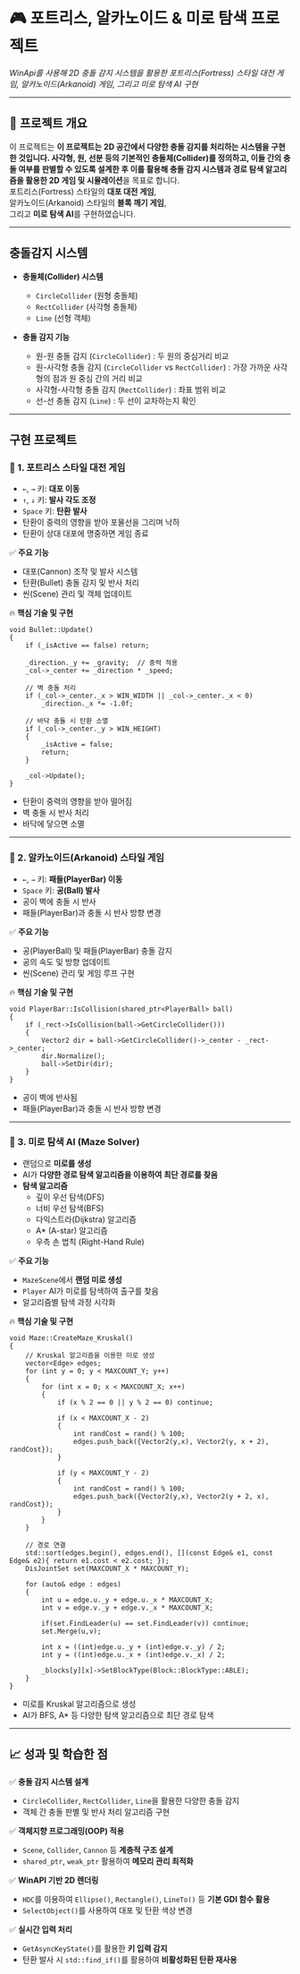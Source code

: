 # 🎮 포트리스, 알카노이드 & 미로 탐색 프로젝트
_WinApi를 사용해 2D 충돌 감지 시스템을 활용한 포트리스(Fortress) 스타일 대전 게임, 알카노이드(Arkanoid) 게임, 그리고 미로 탐색 AI 구현_

---

## 📌 프로젝트 개요
이 프로젝트는 **이 프로젝트는 2D 공간에서 다양한 충돌 감지를 처리하는 시스템을 구현한 것입니다. 사각형, 원, 선분 등의 기본적인 충돌체(Collider)를 정의하고, 이들 간의 충돌 여부를 판별할 수 있도록 설계한 후 이를 활용해 충돌 감지 시스템과 경로 탐색 알고리즘을 활용한 2D 게임 및 시뮬레이션**을 목표로 합니다.  
포트리스(Fortress) 스타일의 **대포 대전 게임**,  
알카노이드(Arkanoid) 스타일의 **블록 깨기 게임**,  
그리고 **미로 탐색 AI**를 구현하였습니다.

---

## 충돌감지 시스템
- **충돌체(Collider) 시스템**  
  - `CircleCollider` (원형 충돌체)
  - `RectCollider` (사각형 충돌체)
  - `Line` (선형 객체)

- **충돌 감지 기능**  
  - 원-원 충돌 감지 (`CircleCollider`) : 두 원의 중심거리 비교
  - 원-사각형 충돌 감지 (`CircleCollider` vs `RectCollider`) :  가장 가까운 사각형의 점과 원 중심 간의 거리 비교  
  - 사각형-사각형 충돌 감지 (`RectCollider`) : 좌표 범위 비교  
  - 선-선 충돌 감지 (`Line`) : 두 선이 교차하는지 확인  

---

## 구현 프로젝트

### 🎯 1. 포트리스 스타일 대전 게임
- `←`, `→` 키: **대포 이동**
- `↑`, `↓` 키: **발사 각도 조정**
- `Space` 키: **탄환 발사**
- 탄환이 중력의 영향을 받아 포물선을 그리며 낙하
- 탄환이 상대 대포에 명중하면 게임 종료

✅ **주요 기능**
- 대포(Cannon) 조작 및 발사 시스템
- 탄환(Bullet) 충돌 감지 및 반사 처리
- 씬(Scene) 관리 및 객체 업데이트

🔥 **핵심 기술 및 구현**
```
void Bullet::Update()
{
    if (_isActive == false) return;

    _direction._y += _gravity;  // 중력 적용
    _col->_center += _direction * _speed; 

    // 벽 충돌 처리
    if (_col->_center._x > WIN_WIDTH || _col->_center._x < 0)
        _direction._x *= -1.0f;

    // 바닥 충돌 시 탄환 소멸
    if (_col->_center._y > WIN_HEIGHT)
    {
        _isActive = false;
        return;
    }

    _col->Update();
}

```
- 탄환이 중력의 영향을 받아 떨어짐
- 벽 충돌 시 반사 처리
- 바닥에 닿으면 소멸
  

---

### 🏓 2. 알카노이드(Arkanoid) 스타일 게임
- `←`, `→` 키: **패들(PlayerBar) 이동**
- `Space` 키: **공(Ball) 발사**
- 공이 벽에 충돌 시 반사
- 패들(PlayerBar)과 충돌 시 반사 방향 변경

✅ **주요 기능**
- 공(PlayerBall) 및 패들(PlayerBar) 충돌 감지
- 공의 속도 및 방향 업데이트
- 씬(Scene) 관리 및 게임 루프 구현

🔥 **핵심 기술 및 구현**
```
void PlayerBar::IsCollision(shared_ptr<PlayerBall> ball)
{
    if (_rect->IsCollision(ball->GetCircleCollider()))
    {
        Vector2 dir = ball->GetCircleCollider()->_center - _rect->_center;
        dir.Normalize();
        ball->SetDir(dir);
    }
}
```
- 공이 벽에 반사됨
- 패들(PlayerBar)과 충돌 시 반사 방향 변경

---

### 🏁 3. 미로 탐색 AI (Maze Solver)
- 랜덤으로 **미로를 생성**
- AI가 **다양한 경로 탐색 알고리즘을 이용하여 최단 경로를 찾음**
- **탐색 알고리즘**
  - 깊이 우선 탐색(DFS)
  - 너비 우선 탐색(BFS)
  - 다익스트라(Dijkstra) 알고리즘
  - A* (A-star) 알고리즘
  - 우측 손 법칙 (Right-Hand Rule)

✅ **주요 기능**
- `MazeScene`에서 **랜덤 미로 생성**
- `Player` AI가 미로를 탐색하여 출구를 찾음
- 알고리즘별 탐색 과정 시각화

🔥 **핵심 기술 및 구현**
```
void Maze::CreateMaze_Kruskal()
{
    // Kruskal 알고리즘을 이용한 미로 생성
    vector<Edge> edges;
    for (int y = 0; y < MAXCOUNT_Y; y++)
    {
        for (int x = 0; x < MAXCOUNT_X; x++)
        {
            if (x % 2 == 0 || y % 2 == 0) continue;

            if (x < MAXCOUNT_X - 2)
            {
                int randCost = rand() % 100;
                edges.push_back({Vector2(y,x), Vector2(y, x + 2), randCost});
            }

            if (y < MAXCOUNT_Y - 2)
            {
                int randCost = rand() % 100;
                edges.push_back({Vector2(y,x), Vector2(y + 2, x), randCost});
            }
        }
    }

    // 경로 연결
    std::sort(edges.begin(), edges.end(), [](const Edge& e1, const Edge& e2){ return e1.cost < e2.cost; });
    DisJointSet set(MAXCOUNT_X * MAXCOUNT_Y);

    for (auto& edge : edges)
    {
        int u = edge.u._y + edge.u._x * MAXCOUNT_X;
        int v = edge.v._y + edge.v._x * MAXCOUNT_X;

        if(set.FindLeader(u) == set.FindLeader(v)) continue;
        set.Merge(u,v);

        int x = ((int)edge.u._y + (int)edge.v._y) / 2;
        int y = ((int)edge.u._x + (int)edge.v._x) / 2;

        _blocks[y][x]->SetBlockType(Block::BlockType::ABLE);
    }
}

```
- 미로를 Kruskal 알고리즘으로 생성
- AI가 BFS, A* 등 다양한 탐색 알고리즘으로 최단 경로 탐색

---

## 📈 성과 및 학습한 점
✅ **충돌 감지 시스템 설계**  
   - `CircleCollider`, `RectCollider`, `Line`을 활용한 다양한 충돌 감지  
   - 객체 간 충돌 판별 및 반사 처리 알고리즘 구현  

✅ **객체지향 프로그래밍(OOP) 적용**  
   - `Scene`, `Collider`, `Cannon` 등 **계층적 구조 설계**  
   - `shared_ptr`, `weak_ptr` 활용하여 **메모리 관리 최적화**  

✅ **WinAPI 기반 2D 렌더링**  
   - `HDC`를 이용하여 `Ellipse()`, `Rectangle()`, `LineTo()` 등 **기본 GDI 함수 활용**  
   - `SelectObject()`를 사용하여 대포 및 탄환 색상 변경  

✅ **실시간 입력 처리**  
   - `GetAsyncKeyState()`를 활용한 **키 입력 감지**  
   - 탄환 발사 시 `std::find_if()`를 활용하여 **비활성화된 탄환 재사용**



